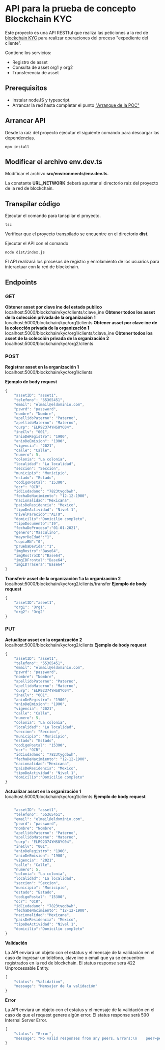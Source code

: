 # API para la prueba de concepto Blockchain KYC 

Este proyecto es una API RESTful que realiza las peticiones a la red de [blockchain KYC](https://github.com/anzen/blockchain) para realizar operaciones del proceso "expediente del cliente".

Contiene los servicios:
- Registro de asset 
- Consulta de asset org1 y org2
- Transferencia de asset

## Prerequisitos
- Instalar nodeJS y typescript.
- Arrancar la red hasta completar el punto ["Arranque de la POC"](https://github.com/anzen/blockchain#arranque-de-la-poc)

## Arrancar API

Desde la raíz del proyecto ejecutar el siguiente comando para descargar las dependencias.

```
npm install
```

## Modificar el archivo env.dev.ts

Modificar el archivo **src/environments/env.dev.ts**. 

La constante **URL_NETWORK** deberá apuntar al directorio raiz del proyecto de la red de blockchain.


## Transpilar código

Ejecutar el comando para tanspilar el proyecto.

```
tsc
```

Verificar que el proyecto transpilado se encuentre en el directorio **dist**.

Ejecutar el API con el comando

```
node dist/index.js
```

El API realizará los procesos de registro y enrolamiento de los usuarios para interactuar con la red de blockchain.


## Endpoints

### GET 
**Obtener asset por clave ine del estado publico**
localhost:5000/blockchain/kyc/clients/:clave_ine 
**Obtener todos los asset de la colección privada de la organización 1**
localhost:5000/blockchain/kyc/org1/clients 
**Obtener asset por clave ine de la colección privada de la organización 1**
localhost:5000/blockchain/kyc/org1/clients/:clave_ine 
**Obtener todos los asset de la colección privada de la organización 2**
localhost:5000/blockchain/kyc/org2/clients 

### POST 

**Registrar asset en la organización 1** 
localhost:5000/blockchain/kyc/org1/clients 

**Ejemplo de body request**

```javascript
{
    "assetID": "asset1",
    "telefono": "55365451",
    "email": "elmail@eldominio.com",
    "pswrd": "password",
    "nombre": "Nombre",
    "apellidoPaterno": "Paterno",
    "apellidoMaterno": "Materno",
    "curp": "ELR92374YHS8YC04",
    "ineClv": "001",
    "anioDeRegistro": "1900",
    "anioDeEmision": "1900",
    "vigencia": "2021",
    "calle": "Calle",
    "numero": 5,
    "colonia": "La colonia",
    "localidad": "La localidad",
    "seccion": "Seccion",
    "municipio": "Municipio",
    "estado": "Estado",
    "codigoPostal": "15300",
    "ocr": "OCR",
    "idCiudadano": "7823tygdbwh",
    "fechaDeNacimiento": "12-12-1900",
    "nacionalidad":"Mexicana",
    "paisDeResidencia": "Mexico",
    "tipoDeActividad": "Nivel 1",
    "nivelParecido":"ALTO",
    "domicilio":"Domicilio completo",
    "tipoDocumento":"19",
    "fechaDeProceso":"01-01-2021",
    "genero":"Masculino",
    "mayorDeEdad":"1",
    "copiaBN":"0",
    "pruebaDeVida":"1",
    "imgRostro":"Base64",
    "imgRostroID":"Base64",
    "imgIDFrontal":"Base64",
    "imgIDTrasera":"Base64"
}
```
**Transferir asset de la organización 1 a la organización 2**
localhost:5000/blockchain/kyc/org2/clients/transfer 
**Ejemplo de body request**
```javascript
{
    "assetID":"aseet1",
    "org1": "Org1",
    "org2": "Org2"
}
```

### PUT
**Actualizar asset en la organización 2** 
localhost:5000/blockchain/kyc/org2/clients 
**Ejemplo de body request**
```javascript
{
    "assetID": "asset1",
    "telefono": "55365451",
    "email": "elmail@eldominio.com",
    "pswrd": "password",
    "nombre": "Nombre",
    "apellidoPaterno": "Paterno",
    "apellidoMaterno": "Materno",
    "curp": "ELR92374YHS8YC04",
    "ineClv": "001",
    "anioDeRegistro": "1900",
    "anioDeEmision": "1900",
    "vigencia": "2021",
    "calle": "Calle",
    "numero": 5,
    "colonia": "La colonia",
    "localidad": "La localidad",
    "seccion": "Seccion",
    "municipio": "Municipio",
    "estado": "Estado",
    "codigoPostal": "15300",
    "ocr": "OCR",
    "idCiudadano": "7823tygdbwh",
    "fechaDeNacimiento": "12-12-1900",
    "nacionalidad":"Mexicana",
    "paisDeResidencia": "Mexico",
    "tipoDeActividad": "Nivel 1",
    "domicilio":"Domicilio completo"
}
```

**Actualizar asset en la organización 1** 
localhost:5000/blockchain/kyc/org1/clients 
**Ejemplo de body request**
```javascript

    "assetID": "asset1",
    "telefono": "55365451",
    "email": "elmail@eldominio.com",
    "pswrd": "password",
    "nombre": "Nombre",
    "apellidoPaterno": "Paterno",
    "apellidoMaterno": "Materno",
    "curp": "ELR92374YHS8YC04",
    "ineClv": "001",
    "anioDeRegistro": "1900",
    "anioDeEmision": "1900",
    "vigencia": "2021",
    "calle": "Calle",
    "numero": 5,
    "colonia": "La colonia",
    "localidad": "La localidad",
    "seccion": "Seccion",
    "municipio": "Municipio",
    "estado": "Estado",
    "codigoPostal": "15300",
    "ocr": "OCR",
    "idCiudadano": "7823tygdbwh",
    "fechaDeNacimiento": "12-12-1900",
    "nacionalidad":"Mexicana",
    "paisDeResidencia": "Mexico",
    "tipoDeActividad": "Nivel 1",
    "domicilio":"Domicilio completo"
}
```

**Validación**

La API enviará un objeto con el estatus y el mensaje de la validación en el caso de ingresar un teléfono, clave ine o email que ya se encuentren registrados en la red de blockchain. El status response será 422 Unprocessable Entity.


```javascript
{
    "status": "Validation",
    "message": "Mensajer de la validación"
}
```

**Error**

La API enviará un objeto con el estatus y el mensaje de la validación en el caso de que el request genere algún error. El status response será 500 Internal Server Error.

```javascript
{
    "status": "Error",
    "message": "No valid responses from any peers. Errors:\n    peer=peer0.org1.example.com:7051, status=500, message=this asset already exists: asset1"
}
```